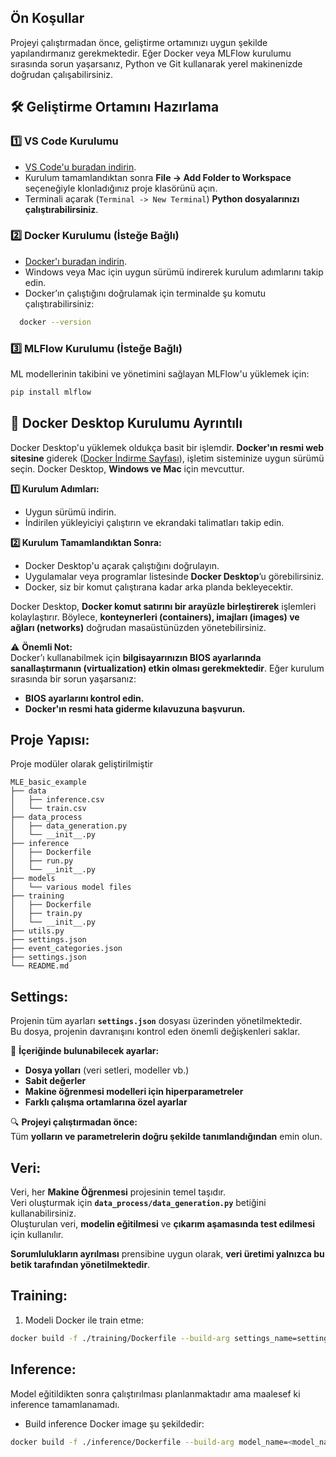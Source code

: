 ## Ön Koşullar
Projeyi çalıştırmadan önce, geliştirme ortamınızı uygun şekilde yapılandırmanız gerekmektedir.
Eğer Docker veya MLFlow kurulumu sırasında sorun yaşarsanız, Python ve Git kullanarak yerel makinenizde doğrudan çalışabilirsiniz.

## 🛠️ Geliştirme Ortamını Hazırlama
### 1️⃣ **VS Code Kurulumu**  
- [VS Code'u buradan indirin](https://code.visualstudio.com/Download).  
- Kurulum tamamlandıktan sonra **File -> Add Folder to Workspace** seçeneğiyle klonladığınız proje klasörünü açın.  
- Terminali açarak (`Terminal -> New Terminal`) **Python dosyalarınızı çalıştırabilirsiniz**.  

### 2️⃣ **Docker Kurulumu (İsteğe Bağlı)**  
- [Docker'ı buradan indirin](https://www.docker.com/products/docker-desktop).  
- Windows veya Mac için uygun sürümü indirerek kurulum adımlarını takip edin.  
- Docker’ın çalıştığını doğrulamak için terminalde şu komutu çalıştırabilirsiniz:  
```bash
  docker --version
```

### 3️⃣ MLFlow Kurulumu (İsteğe Bağlı)
ML modellerinin takibini ve yönetimini sağlayan MLFlow'u yüklemek için:

```bash
pip install mlflow
```

## 🐳 Docker Desktop Kurulumu Ayrıntılı

Docker Desktop'u yüklemek oldukça basit bir işlemdir. **Docker'ın resmi web sitesine** giderek ([Docker İndirme Sayfası](https://www.docker.com/products/docker-desktop)), işletim sisteminize uygun sürümü seçin. Docker Desktop, **Windows ve Mac** için mevcuttur.  

**1️⃣ Kurulum Adımları:**  
- Uygun sürümü indirin.  
- İndirilen yükleyiciyi çalıştırın ve ekrandaki talimatları takip edin.  

 **2️⃣ Kurulum Tamamlandıktan Sonra:**  
- Docker Desktop'u açarak çalıştığını doğrulayın.  
- Uygulamalar veya programlar listesinde **Docker Desktop**’u görebilirsiniz.  
- Docker, siz bir komut çalıştırana kadar arka planda bekleyecektir.  

Docker Desktop, **Docker komut satırını bir arayüzle birleştirerek** işlemleri kolaylaştırır. Böylece, **konteynerleri (containers), imajları (images) ve ağları (networks)** doğrudan masaüstünüzden yönetebilirsiniz.  

⚠️ **Önemli Not:**  
Docker’ı kullanabilmek için **bilgisayarınızın BIOS ayarlarında sanallaştırmanın (virtualization) etkin olması gerekmektedir**. Eğer kurulum sırasında bir sorun yaşarsanız:  
- **BIOS ayarlarını kontrol edin.**  
- **Docker'ın resmi hata giderme kılavuzuna başvurun.**  


## Proje Yapısı:

Proje modüler olarak geliştirilmiştir

```
MLE_basic_example
├── data                      
│   ├── inference.csv
│   └── train.csv
├── data_process              
│   ├── data_generation.py
│   └── __init__.py           
├── inference                 
│   ├── Dockerfile
│   ├── run.py
│   └── __init__.py
├── models                    
│   └── various model files
├── training                 
│   ├── Dockerfile
│   ├── train.py
│   └── __init__.py
├── utils.py                  
├── settings.json             
├── event_categories.json
├── settings.json
└── README.md

```

## Settings:
Projenin tüm ayarları **`settings.json`** dosyası üzerinden yönetilmektedir.  
Bu dosya, projenin davranışını kontrol eden önemli değişkenleri saklar.  

📌 **İçeriğinde bulunabilecek ayarlar:**  
- **Dosya yolları** (veri setleri, modeller vb.)  
- **Sabit değerler**  
- **Makine öğrenmesi modelleri için hiperparametreler**  
- **Farklı çalışma ortamlarına özel ayarlar**  

🔍 **Projeyi çalıştırmadan önce:**  
Tüm **yolların ve parametrelerin doğru şekilde tanımlandığından** emin olun.  

## Veri:
Veri, her **Makine Öğrenmesi** projesinin temel taşıdır.  
Veri oluşturmak için **`data_process/data_generation.py`** betiğini kullanabilirsiniz.  
Oluşturulan veri, **modelin eğitilmesi** ve **çıkarım aşamasında test edilmesi** için kullanılır.  

**Sorumlulukların ayrılması** prensibine uygun olarak, **veri üretimi yalnızca bu betik tarafından yönetilmektedir**.  

## Training:

1. Modeli Docker ile train etme: 

```bash
docker build -f ./training/Dockerfile --build-arg settings_name=settings.json -t training_image .
```

## Inference:
Model eğitildikten sonra çalıştırılması planlanmaktadır ama maalesef ki inference tamamlanamadı.

- Build inference Docker image şu şekildedir:
```bash
docker build -f ./inference/Dockerfile --build-arg model_name=<model_name>.pickle --build-arg settings_name=settings.json -t inference_image .
```